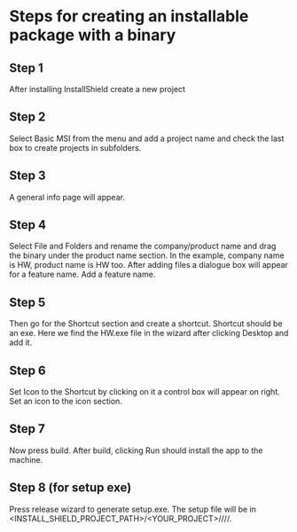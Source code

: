 # Steps for creating an installable package with a binary

## Step 1

After installing InstallShield create a new project

## Step 2

Select Basic MSI from the menu and add a project name and check the last box to create projects in subfolders.

## Step 3

A general info page will appear.

## Step 4

Select File and Folders and rename the company/product name and drag the binary under the product name section. In the example, company name is HW, product name is HW too. After adding files a dialogue box will appear for a feature name. Add a feature name.

## Step 5

Then go for the Shortcut section and create a shortcut. Shortcut should be an exe. Here we find the HW.exe file in the wizard after clicking Desktop and add it.

## Step 6

Set Icon to the Shortcut by clicking on it a control box will appear on right. Set an icon to the icon section.

## Step 7

Now press build. After build, clicking Run should install the app to the machine.

## Step 8 (for setup exe)

Press release wizard to generate setup.exe. The setup file will be in <INSTALL_SHIELD_PROJECT_PATH>/<YOUR_PROJECT>/<Product Configuration>/<Release>/<DiskImages>/<DISK>.
